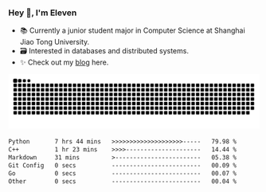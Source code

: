 ### Hey 👋, I'm Eleven

- 📚 Currently a junior student major in Computer Science at Shanghai Jiao Tong University.
- 🗃️ Interested in databases and distributed systems.
- ✨ Check out my [blog](https://blog.eleven.wiki) here.

![github contribution grid snake animation](https://raw.githubusercontent.com/El-even-11/El-even-11/output/github-contribution-grid-snake.svg)

<!--START_SECTION:waka-->

```text
Python       7 hrs 44 mins   >>>>>>>>>>>>>>>>>>>>-----   79.98 %
C++          1 hr 23 mins    >>>>---------------------   14.44 %
Markdown     31 mins         >------------------------   05.38 %
Git Config   0 secs          -------------------------   00.09 %
Go           0 secs          -------------------------   00.07 %
Other        0 secs          -------------------------   00.04 %
```

<!--END_SECTION:waka-->
